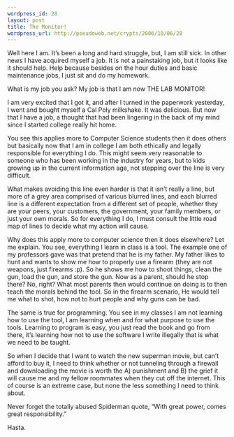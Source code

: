 ```yaml
--- 
wordpress_id: 28
layout: post
title: The Monitor!
wordpress_url: http://pseudoweb.net/crypts/2006/10/06/28
---
```

Well here I am. It’s been a long and hard struggle, but, I am still sick. In other news I have acquired myself a job. It is not a painstaking job, but it looks like it should help. Help because besides on the hour duties and basic maintenance jobs, I just sit and do my homework.

What is my job you ask? My job is that I am now THE LAB MONITOR!

<!--more-->I am very excited that I got it, and after I turned in the paperwork yesterday, I went and bought myself a Cal Poly milkshake. It was delicious. But now that I have a job, a thought that had been lingering in the back of my mind since I started college really hit home.

You see this applies more to Computer Science students then it does others but basically now that I am in college I am both ethically and legally responsible for everything I do. This might seem very reasonable to someone who has been working in the industry for years, but to kids growing up in the current information age, not stepping over the line is very difficult.

What makes avoiding this line even harder is that it isn’t really a line, but more of a grey area comprised of various blurred lines, and each blurred line is a different expectation from a different set of people, whether they are your peers, your customers, the government, your family members, or just your own morals. So for everything I do, I must consult the little road map of lines to decide what my action will cause.

Why does this apply more to computer science then it does elsewhere? Let me explain. You see, everything I learn in class is a tool. The example one of my professors gave was that pretend that he is my father. My father likes to hunt and wants to show me how to properly use a firearm (they are not weapons, just firearms :p). So he shows me how to shoot things, clean the gun, load the gun, and store the gun. Now as a parent, should he stop there? No, right? What most parents then would continue on doing is to then teach the morals behind the tool. So in the firearm scenario, He would tell me what to shot, how not to hurt people and why guns can be bad.

The same is true for programming. You see in my classes I am not learning how to use the tool, I am learning when and for what purpose to use the tools. Learning to program is easy, you just read the book and go from there, it’s learning how not to use the software I write illegally that is what we need to be taught.

So when I decide that I want to watch the new superman movie, but can’t afford to buy it, I need to think whether or not tunneling through a firewall and downloading the movie is worth the A) punishment and B) the grief it will cause me and my fellow roommates when they cut off the internet. This of course is an extreme case, but none the less something I need to think about.

Never forget the totally abused Spiderman quote, “With great power, comes great responsibility.”

Hasta.
